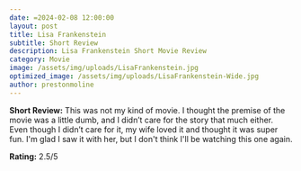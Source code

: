 ```yaml
---
date: =2024-02-08 12:00:00
layout: post
title: Lisa Frankenstein
subtitle: Short Review
description: Lisa Frankenstein Short Movie Review
category: Movie
image: /assets/img/uploads/LisaFrankenstein.jpg
optimized_image: /assets/img/uploads/LisaFrankenstein-Wide.jpg
author: prestonmoline
---
```


**Short Review:**
This was not my kind of movie. I thought the premise of the movie was a little dumb, and I didn’t care for the story that much either. Even though I didn’t care for it, my wife loved it and thought it was super fun. I'm glad I saw it with her, but I don't think I'll be watching this one again.

**Rating:**
2.5/5
